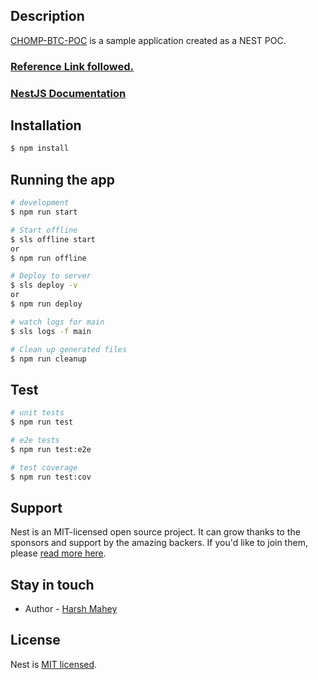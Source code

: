 ## Description

[CHOMP-BTC-POC](https://github.com/harshmahey/chomp-btc-poc) is a sample application created as a NEST POC.
### [Reference Link followed.](https://nishabe.medium.com/nestjs-serverless-lambda-aws-in-shortest-steps-e914300faed5)
### [NestJS Documentation](https://docs.nestjs.com/)
## Installation

```bash
$ npm install
```

## Running the app

```bash
# development
$ npm run start

# Start offline
$ sls offline start
or 
$ npm run offline

# Deploy to server
$ sls deploy -v
or
$ npm run deploy

# watch logs for main
$ sls logs -f main

# Clean up generated files
$ npm run cleanup
```

## Test

```bash
# unit tests
$ npm run test

# e2e tests
$ npm run test:e2e

# test coverage
$ npm run test:cov
```

## Support

Nest is an MIT-licensed open source project. It can grow thanks to the sponsors and support by the amazing backers. If you'd like to join them, please [read more here](https://docs.nestjs.com/support).

## Stay in touch

- Author - [Harsh Mahey](https://linkedin.com/in/harshmahey)

## License

Nest is [MIT licensed](LICENSE).
